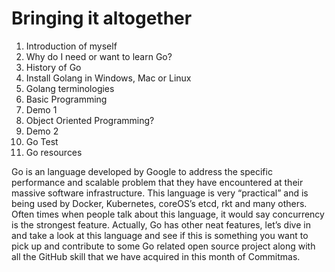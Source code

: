 # Bringing it altogether #
1.	Introduction of myself
2.	Why do I need or want to learn Go?
3.	History of Go
4.	Install Golang in Windows, Mac or Linux
5.	Golang terminologies
6.	Basic Programming
7.	Demo 1
8.	Object Oriented Programming?
9.	Demo 2
10.	Go Test
11.	Go resources

Go is an language developed by Google to address the specific performance and scalable problem that they have encountered at their massive software infrastructure.  This language is very “practical” and is being used by Docker, Kubernetes, coreOS’s etcd, rkt and many others.  Often times when people talk about this language, it would say concurrency is the strongest feature.  Actually, Go has other neat features, let’s dive in and take a look at this language and see if this is something you want to pick up and contribute to some Go related open source project along with all the GitHub skill that we have acquired in this month of Commitmas.
